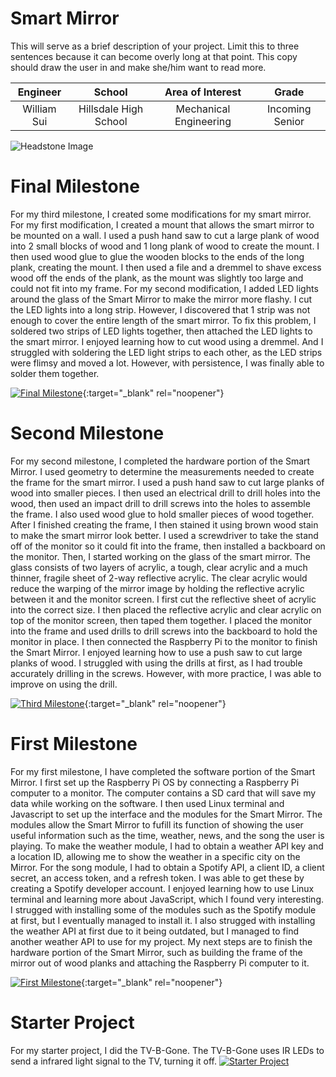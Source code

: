 ﻿# Smart Mirror
This will serve as a brief description of your project. Limit this to three sentences because it can become overly long at that point. This copy should draw the user in and make she/him want to read more.

| **Engineer** | **School** | **Area of Interest** | **Grade** |
|:--:|:--:|:--:|:--:|
| William Sui | Hillsdale High School | Mechanical Engineering | Incoming Senior

![Headstone Image](https://lh3.googleusercontent.com/pw/AM-JKLVwc2fE1EweWxtpTwMnHTOQYOMP92PLq6d3NSLVdZxv1nr3swOnlMtwx-PQ37DukGqz2x2VlDKSCoeW3jjr-bc_Tw8vLUWjLkPhnuX3Vq3uXJw5FukyHCAtm3vfyOGQjatGO7LEwbKA4FAWvV78zhc=s866-no?authuser=0)
  

# Final Milestone
 For my third milestone, I created some modifications for my smart mirror. For my first modification, I created a mount that allows the smart mirror to be mounted on a wall. I used a push hand saw to cut a large plank of wood into 2 small blocks of wood and 1 long plank of wood to create the mount. I then used wood glue to glue the wooden blocks to the ends of the long plank, creating the mount. I then used a file and a dremmel to shave excess wood off the ends of the plank, as the mount was slightly too large and could not fit into my frame. For my second modification, I added LED lights around the glass of the Smart Mirror to make the mirror more flashy. I cut the LED lights into a long strip. However, I discovered that 1 strip was not enough to cover the entire length of the smart mirror. To fix this problem, I soldered two strips of LED lights together, then attached the LED lights to the smart mirror. I enjoyed learning how to cut wood using a dremmel. And I struggled with soldering the LED light strips to each other, as the LED strips were flimsy and moved a lot. However, with persistence, I was finally able to solder them together.

[![Final Milestone](https://res.cloudinary.com/marcomontalbano/image/upload/v1612573869/video_to_markdown/images/youtube--F7M7imOVGug-c05b58ac6eb4c4700831b2b3070cd403.jpg )](https://www.youtube.com/watch?v=F7M7imOVGug&feature=emb_logo "Final Milestone"){:target="_blank" rel="noopener"}

# Second Milestone
For my second milestone, I completed the hardware portion of the Smart Mirror. I used geometry to determine the measurements needed to create the frame for the smart mirror. I used a push hand saw to cut large planks of wood into smaller pieces. I then used an electrical drill to drill holes into the wood, then used an impact drill to drill screws into the holes to assemble the frame. I also used wood glue to hold smaller pieces of wood together. After I finished creating the frame, I then stained it using brown wood stain to make the smart mirror look better. I used a screwdriver to take the stand off of the monitor so it could fit into the frame, then installed a backboard on the monitor. Then, I started working on the glass of the smart mirror. The glass consists of two layers of acrylic, a tough, clear acrylic and a much thinner, fragile sheet of 2-way reflective acrylic. The clear acrylic would reduce the warping of the mirror image by holding the reflective acrylic between it and the monitor screen. I first cut the reflective sheet of acrylic into the correct size. I then placed the reflective acrylic and clear acrylic on top of the monitor screen, then taped them together. I placed the monitor into the frame and used drills to drill screws into the backboard to hold the monitor in place. I then connected the Raspberry Pi to the monitor to finish the Smart Mirror. I enjoyed learning how to use a push saw to cut large planks of wood. I struggled with using the drills at first, as I had trouble accurately drilling in the screws. However, with more practice, I was able to improve on using the drill.

[![Third Milestone](https://res.cloudinary.com/marcomontalbano/image/upload/v1612574014/video_to_markdown/images/youtube--y3VAmNlER5Y-c05b58ac6eb4c4700831b2b3070cd403.jpg)](https://www.youtube.com/watch?v=y3VAmNlER5Y&feature=emb_logo "Second Milestone"){:target="_blank" rel="noopener"}

# First Milestone  

For my first milestone, I have completed the software portion of the Smart Mirror. I first set up the Raspberry Pi OS by connecting a Raspberry Pi computer to a monitor. The computer contains a SD card that will save my data while working on the software. I then used Linux terminal and Javascript to set up the interface and the modules for the Smart Mirror. The modules allow the Smart Mirror to fufill its function of showing the user useful information such as the time, weather, news, and the song the user is playing. To make the weather module, I had to obtain a weather API key and a location ID, allowing me to show the weather in a specific city on the Mirror. For the song module, I had to obtain a Spotify API, a client ID, a client secret, an access token, and a refresh token. I was able to get these by creating a Spotify developer account. I enjoyed learning how to use Linux terminal and learning more about JavaScript, which I found very interesting. I strugged with installing some of the modules such as the Spotify module at first, but I eventually managed to install it. I also strugged with installing the weather API at first due to it being outdated, but I managed to find another weather API to use for my project. My next steps are to finish the hardware portion of the Smart Mirror, such as building the frame of the mirror out of wood planks and attaching the Raspberry Pi computer to it.

[![First Milestone](https://res.cloudinary.com/marcomontalbano/image/upload/v1612574117/video_to_markdown/images/youtube--CaCazFBhYKs-c05b58ac6eb4c4700831b2b3070cd403.jpg)](https://www.youtube.com/watch?v=CaCazFBhYKs "First Milestone"){:target="_blank" rel="noopener"}

# Starter Project

For my starter project, I did the TV-B-Gone. The TV-B-Gone uses IR LEDs to send a infrared light signal to the TV, turning it off.
[![Starter Project](https://i3.ytimg.com/vi/uO682gK_Y7w/maxresdefault.jpg)](https://youtu.be/uO682gK_Y7w)
